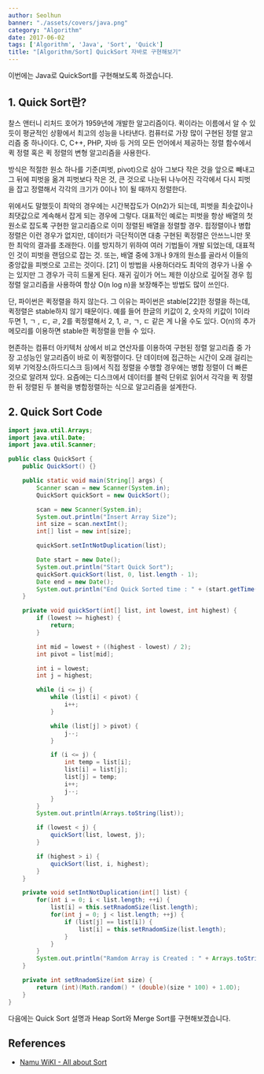 ```yaml
---
author: Seolhun
banner: "./assets/covers/java.png"
category: "Algorithm"
date: 2017-06-02
tags: ['Algorithm', 'Java', 'Sort', 'Quick']
title: "[Algorithm/Sort] QuickSort 자바로 구현해보기"
---
```


이번에는 Java로 QuickSort를 구현해보도록 하겠습니다.

## 1. Quick Sort란?
찰스 앤터니 리처드 호어가 1959년에 개발한 알고리즘이다. 퀵이라는 이름에서 알 수 있듯이 평균적인 상황에서 최고의 성능을 나타낸다. 컴퓨터로 가장 많이 구현된 정렬 알고리즘 중 하나이다. C, C++, PHP, 자바 등 거의 모든 언어에서 제공하는 정렬 함수에서 퀵 정렬 혹은 퀵 정렬의 변형 알고리즘을 사용한다.

방식은 적절한 원소 하나를 기준(피벗, pivot)으로 삼아 그보다 작은 것을 앞으로 빼내고 그 뒤에 피벗을 옮겨 피벗보다 작은 것, 큰 것으로 나눈뒤 나누어진 각각에서 다시 피벗을 잡고 정렬해서 각각의 크기가 0이나 1이 될 때까지 정렬한다.

위에서도 말했듯이 최악의 경우에는 시간복잡도가 O(n2)가 되는데, 피벗을 최솟값이나 최댓값으로 계속해서 잡게 되는 경우에 그렇다. 대표적인 예로는 피벗을 항상 배열의 첫 원소로 잡도록 구현한 알고리즘으로 이미 정렬된 배열을 정렬할 경우. 힙정렬이나 병합정렬은 이런 경우가 없지만, 데이터가 극단적이면 대충 구현된 퀵정렬은 안쓰느니만 못한 최악의 결과를 초래한다. 이를 방지하기 위하여 여러 기법들이 개발 되었는데, 대표적인 것이 피벗을 랜덤으로 잡는 것. 또는, 배열 중에 3개나 9개의 원소를 골라서 이들의 중앙값을 피벗으로 고르는 것이다. [21] 이 방법을 사용하더라도 최악의 경우가 나올 수는 있지만 그 경우가 극히 드물게 된다. 재귀 깊이가 어느 제한 이상으로 깊어질 경우 힙 정렬 알고리즘을 사용하여 항상 O(n log n)을 보장해주는 방법도 많이 쓰인다.

단, 파이썬은 퀵정렬을 하지 않는다. 그 이유는 파이썬은 stable[22]한 정렬을 하는데, 퀵정렬은 stable하지 않기 때문이다. 예를 들어 한글의 키값이 2, 숫자의 키값이 1이라 두면 1, ㄱ , ㄷ, ㄹ, 2를 퀵정렬해서 2, 1, ㄹ, ㄱ, ㄷ 같은 게 나올 수도 있다. O(n)의 추가 메모리를 이용하면 stable한 퀵정렬을 만들 수 있다.

현존하는 컴퓨터 아키텍처 상에서 비교 연산자를 이용하여 구현된 정렬 알고리즘 중 가장 고성능인 알고리즘이 바로 이 퀵정렬이다. 단 데이터에 접근하는 시간이 오래 걸리는 외부 기억장소(하드디스크 등)에서 직접 정렬을 수행할 경우에는 병합 정렬이 더 빠른 것으로 알려져 있다. 요즘에는 디스크에서 데이터를 블럭 단위로 읽어서 각각을 퀵 정렬한 뒤 정렬된 두 블럭을 병합정렬하는 식으로 알고리즘을 설계한다.

## 2. Quick Sort Code
```java
import java.util.Arrays;
import java.util.Date;
import java.util.Scanner;

public class QuickSort {
    public QuickSort() {}

    public static void main(String[] args) {
        Scanner scan = new Scanner(System.in);
        QuickSort quickSort = new QuickSort();

        scan = new Scanner(System.in);
        System.out.println("Insert Array Size");
        int size = scan.nextInt();
        int[] list = new int[size];

        quickSort.setIntNotDuplication(list);

        Date start = new Date();
        System.out.println("Start Quick Sort");
        quickSort.quickSort(list, 0, list.length - 1);
        Date end = new Date();
        System.out.println("End Quick Sorted time : " + (start.getTime() - end.getTime()));
    }

    private void quickSort(int[] list, int lowest, int highest) {
        if (lowest >= highest) {
            return;
        }

        int mid = lowest + ((highest - lowest) / 2);
        int pivot = list[mid];

        int i = lowest;
        int j = highest;

        while (i <= j) {
            while (list[i] < pivot) {
                i++;
            }

            while (list[j] > pivot) {
                j--;
            }

            if (i <= j) {
                int temp = list[i];
                list[i] = list[j];
                list[j] = temp;
                i++;
                j--;
            }
        }
        System.out.println(Arrays.toString(list));

        if (lowest < j) {
            quickSort(list, lowest, j);
        }

        if (highest > i) {
            quickSort(list, i, highest);
        }
    }

    private void setIntNotDuplication(int[] list) {
        for(int i = 0; i < list.length; ++i) {
            list[i] = this.setRnadomSize(list.length);
            for(int j = 0; j < list.length; ++j) {
                if (list[j] == list[i]) {
                    list[i] = this.setRnadomSize(list.length);
                }
            }
        }
        System.out.println("Ramdom Array is Created : " + Arrays.toString(list));
    }

    private int setRnadomSize(int size) {
        return (int)(Math.random() * (double)(size * 100) + 1.0D);
    }
}
```

다음에는 Quick Sort 설명과 Heap Sort와 Merge Sort를 구현해보겠습니다.

## References
- [Namu WiKI - All about Sort](https://namu.wiki/w/%EC%A0%95%EB%A0%AC%20%EC%95%8C%EA%B3%A0%EB%A6%AC%EC%A6%98#s-2.2.3)
